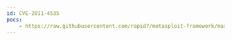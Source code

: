 ```yaml
---
id: CVE-2011-4535
pocs:
    - https://raw.githubusercontent.com/rapid7/metasploit-framework/master/modules/exploits/windows/fileformat/scadaphone_zip.rb
---
```

